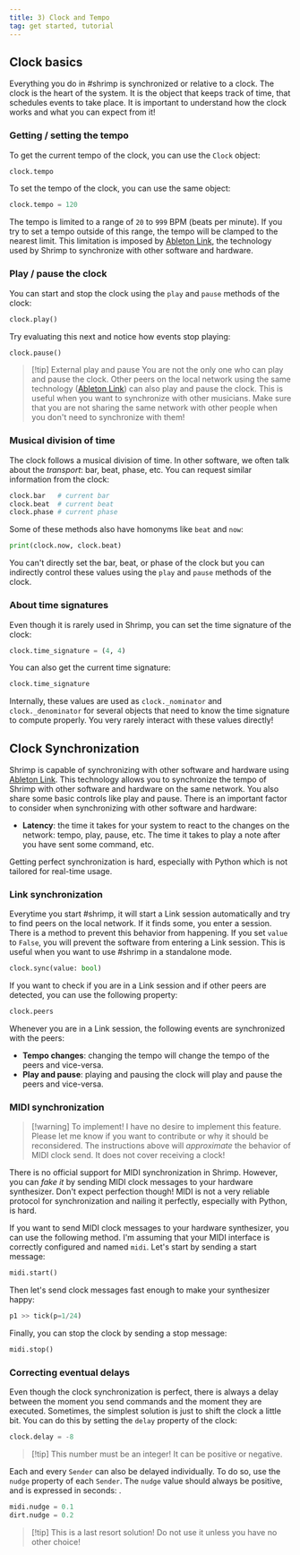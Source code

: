 ```yaml
---
title: 3) Clock and Tempo
tag: get started, tutorial
---
```


## Clock basics

Everything you do in #shrimp is synchronized or relative to a clock. The clock is the heart of the system. It is the object that keeps track of time, that schedules events to take place. It is important to understand how the clock works and what you can expect from it!

### Getting / setting the tempo

To get the current tempo of the clock, you can use the `Clock` object:

```python
clock.tempo
```

To set the tempo of the clock, you can use the same object:

```python
clock.tempo = 120
```

The tempo is limited to a range of `20` to `999` BPM (beats per minute). If you try to set a tempo outside of this range, the tempo will be clamped to the nearest limit. This limitation is imposed by [Ableton Link](https://www.ableton.com/en/link/products/), the technology used by Shrimp to synchronize with other software and hardware.

### Play / pause the clock

You can start and stop the clock using the `play` and `pause` methods of the clock:

```python
clock.play()
```

Try evaluating this next and notice how events stop playing:

```python
clock.pause()
```

>[!tip] External play and pause
> You are not the only one who can play and pause the clock. Other peers on the local network using the same technology ([Ableton Link](https://www.ableton.com/en/link/products/)) can also play and pause the clock. This is useful when you want to synchronize with other musicians. Make sure that you are not sharing the same network with other people when you don't need to synchronize with them!

### Musical division of time

The clock follows a musical division of time. In other software, we often talk about the _transport_: bar, beat, phase, etc. You can request similar information from the clock:

```python
clock.bar   # current bar
clock.beat  # current beat
clock.phase # current phase
```

Some of these methods also have homonyms like `beat` and `now`:

```python
print(clock.now, clock.beat)
```

You can't directly set the bar, beat, or phase of the clock but you can indirectly control these values using the `play` and `pause` methods of the clock.

### About time signatures

Even though it is rarely used in Shrimp, you can set the time signature of the clock:

```python
clock.time_signature = (4, 4)
```

You can also get the current time signature:

```python
clock.time_signature
```

Internally, these values are used as `clock._nominator` and `clock._denominator` for several objects that need to know the time signature to compute properly. You very rarely interact with these values directly!

## Clock Synchronization

Shrimp is capable of synchronizing with other software and hardware using [Ableton Link](https://www.ableton.com/en/link/products/). This technology allows you to synchronize the tempo of Shrimp with other software and hardware on the same network. You also share some basic controls like play and pause. There is an important factor to consider when synchronizing with other software and hardware:
- **Latency**: the time it takes for your system to react to the changes on the network: tempo, play, pause, etc. The time it takes to play a note after you have sent some command, etc.

Getting perfect synchronization is hard, especially with Python which is not tailored for real-time usage.

### Link synchronization

Everytime you start #shrimp, it will start a Link session automatically and try to find peers on the local network. If it finds some, you enter a session. There is a method to prevent this behavior from happening. If you set `value` to `False`, you will prevent the software from entering a Link session. This is useful when you want to use #shrimp in a standalone mode.

```python
clock.sync(value: bool)
```

If you want to check if you are in a Link session and if other peers are detected, you can use the following property:

```python
clock.peers
```

Whenever you are in a Link session, the following events are synchronized with the peers:
- **Tempo changes**: changing the tempo will change the tempo of the peers and vice-versa.
- **Play and pause**: playing and pausing the clock will play and pause the peers and vice-versa.

### MIDI synchronization

>[!warning] To implement! 
> I have no desire to implement this feature. Please let me know if you want to contribute or why it should be reconsidered. The instructions above will _approximate_ the behavior of MIDI clock send. It does not cover receiving a clock!

There is no official support for MIDI synchronization in Shrimp. However, you can _fake it_ by sending MIDI clock messages to your hardware synthesizer. Don't expect perfection though! MIDI is not a very reliable protocol for synchronization and nailing it perfectly, especially with Python, is hard.

If you want to send MIDI clock messages to your hardware synthesizer, you can use the following method. I'm assuming that your MIDI interface is correctly configured and named `midi`. Let's start by sending a start message:

```python
midi.start()
```

Then let's send clock messages fast enough to make your synthesizer happy:

```python
p1 >> tick(p=1/24)
```

Finally, you can stop the clock by sending a stop message:

```python
midi.stop()
```

### Correcting eventual delays

Even though the clock synchronization is perfect, there is always a delay between the moment you send commands and the moment they are executed. Sometimes, the simplest solution is just to shift the clock a little bit. You can do this by setting the `delay` property of the clock:

```python
clock.delay = -8
```
>[!tip] This number must be an integer! It can be positive or negative.

Each and every `Sender` can also be delayed individually. To do so, use the `nudge` property of each `Sender`. The `nudge` value should always be positive, and is expressed in seconds:
.

```python
midi.nudge = 0.1
dirt.nudge = 0.2
```
>[!tip] This is a last resort solution! Do not use it unless you have no other choice!

